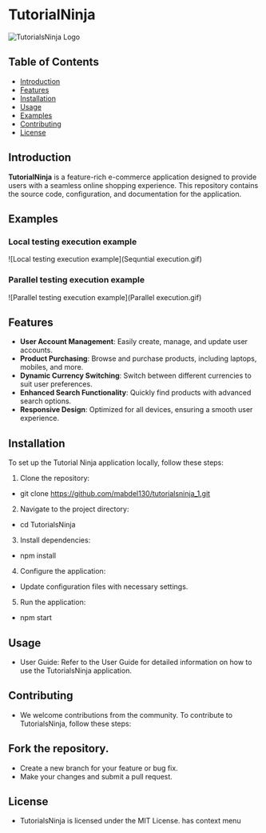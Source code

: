 # TutorialNinja

![TutorialsNinja Logo](https://tutorialsninja.com/demo/image/cache/catalog/demo/banners/MacBookAir-1140x380.jpg)

## Table of Contents

- [Introduction](#introduction)
- [Features](#features)
- [Installation](#installation)
- [Usage](#usage)
- [Examples](#examples)
- [Contributing](#contributing)
- [License](#license)

## Introduction

**TutorialNinja** is a feature-rich e-commerce application designed to provide users with a seamless online shopping
experience. This repository contains the source code, configuration, and documentation for the application.

## Examples

### Local testing execution example

![Local testing execution example](Sequntial execution.gif)

### Parallel testing execution example

![Parallel testing execution example](Parallel execution.gif)

## Features

- **User Account Management**: Easily create, manage, and update user accounts.
- **Product Purchasing**: Browse and purchase products, including laptops, mobiles, and more.
- **Dynamic Currency Switching**: Switch between different currencies to suit user preferences.
- **Enhanced Search Functionality**: Quickly find products with advanced search options.
- **Responsive Design**: Optimized for all devices, ensuring a smooth user experience.

## Installation

To set up the Tutorial Ninja application locally, follow these steps:

1. Clone the repository:

* git clone  https://github.com/mabdel130/tutorialsninja_1.git

2. Navigate to the project directory:

* cd TutorialsNinja

3. Install dependencies:

* npm install

4. Configure the application:

* Update configuration files with necessary settings.

5. Run the application:

* npm start

## Usage

* User Guide: Refer to the User Guide for detailed information on how to use the TutorialsNinja application.

## Contributing

* We welcome contributions from the community. To contribute to TutorialsNinja, follow these steps:

## Fork the repository.

* Create a new branch for your feature or bug fix.
* Make your changes and submit a pull request.

## License

* TutorialsNinja is licensed under the MIT License.
  has context menu